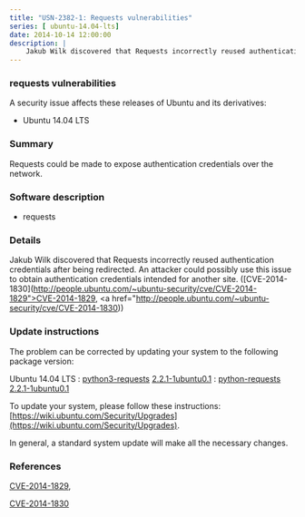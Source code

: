 ```yaml
---
title: "USN-2382-1: Requests vulnerabilities"
series: [ ubuntu-14.04-lts]
date: 2014-10-14 12:00:00
description: |
    Jakub Wilk discovered that Requests incorrectly reused authentication credentials after being redirected. An attacker could possibly use this issue to obtain authentication credentials intended for another site. ([CVE-2014-1830](http://people.ubuntu.com/~ubuntu-security/cve/CVE-2014-1829">CVE-2014-1829</a>, <a href="http://people.ubuntu.com/~ubuntu-security/cve/CVE-2014-1830)) 
--- 
```

 
 


### requests vulnerabilities

A security issue affects these releases of Ubuntu and its derivatives:

* Ubuntu 14.04 LTS

### Summary

Requests could be made to expose authentication credentials over the network.

### Software description

* requests 

### Details

Jakub Wilk discovered that Requests incorrectly reused authentication credentials after being redirected. An attacker could possibly use this issue to obtain authentication credentials intended for another site. ([CVE-2014-1830](http://people.ubuntu.com/~ubuntu-security/cve/CVE-2014-1829">CVE-2014-1829</a>, <a href="http://people.ubuntu.com/~ubuntu-security/cve/CVE-2014-1830)) 

### Update instructions

The problem can be corrected by updating your system to the following package version:

Ubuntu 14.04 LTS
 : [python3-requests](https://launchpad.net/ubuntu/+source/requests) <span> [2.2.1-1ubuntu0.1](https://launchpad.net/ubuntu/+source/requests/2.2.1-1ubuntu0.1) </span> 
 : [python-requests](https://launchpad.net/ubuntu/+source/requests) <span> [2.2.1-1ubuntu0.1](https://launchpad.net/ubuntu/+source/requests/2.2.1-1ubuntu0.1) </span> 

To update your system, please follow these instructions: [https://wiki.ubuntu.com/Security/Upgrades](https://wiki.ubuntu.com/Security/Upgrades).

In general, a standard system update will make all the necessary changes. 

### References

 
 [CVE-2014-1829](http://people.ubuntu.com/~ubuntu-security/cve/CVE-2014-1829), 

 [CVE-2014-1830](http://people.ubuntu.com/~ubuntu-security/cve/CVE-2014-1830)
 

